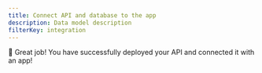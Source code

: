 ```yaml
---
title: Connect API and database to the app
description: Data model description
filterKey: integration
---
```


<inline-fragment integration="react" src="~/start/getting-started/fragments/react/api.md"></inline-fragment>
<inline-fragment integration="react-native" src="~/start/getting-started/fragments/reactnative/api.md"></inline-fragment>
<inline-fragment integration="android" src="~/start/getting-started/fragments/android/data-model.md"></inline-fragment>
<inline-fragment integration="ios" src="~/start/getting-started/fragments/ios/data-model.md"></inline-fragment>
<inline-fragment integration="angular" src="~/start/getting-started/fragments/angular/data-model.md"></inline-fragment>
<inline-fragment integration="ionic" src="~/start/getting-started/fragments/ionic/data-model.md"></inline-fragment>
<inline-fragment integration="js" src="~/start/getting-started/fragments/vanillajs/data-model.md"></inline-fragment>
<inline-fragment integration="vue" src="~/start/getting-started/fragments/vanillajs/data-model.md"></inline-fragment>

🙌 Great job! You have successfully deployed your API and connected it with an app!